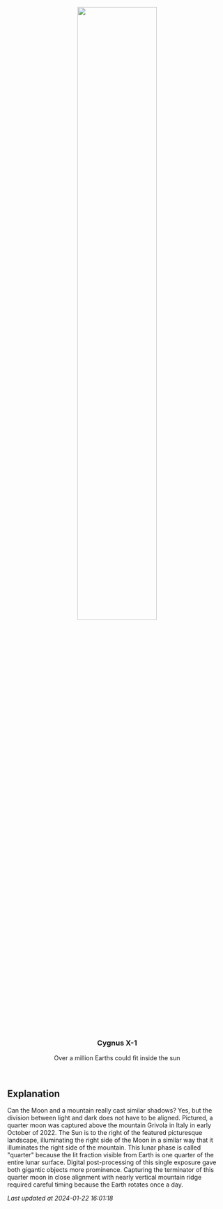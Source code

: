 <p align='center'>
    <img src='https://apod.nasa.gov/apod/image/2401/GrivolaMoon_Micon_1080.jpg' width='60%' />
    <h3 align="center">Cygnus X-1</h3>
    <p align="center">Over a million Earths could fit inside the sun</p>
</p>
<br/>

Explanation
--
Can the Moon and a mountain really cast similar shadows? Yes, but the division between light and dark does not have to be aligned. Pictured, a quarter moon was captured above the mountain Grivola in Italy in early October of 2022.  The Sun is to the right of the featured picturesque landscape, illuminating the right side of the Moon in a similar way that it illuminates the right side of the mountain. This lunar phase is called "quarter" because the lit fraction visible from Earth is one quarter of the entire lunar surface.  Digital post-processing of this single exposure gave both  gigantic objects more prominence. Capturing the terminator of this quarter moon in close alignment with nearly vertical mountain ridge required careful timing because the Earth rotates once a day.


*Last updated at 2024-01-22 16:01:18*
